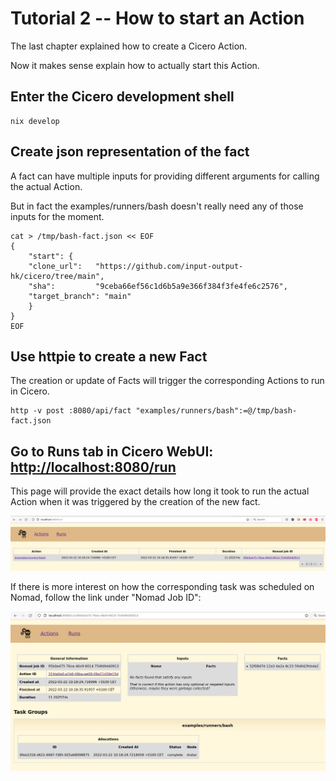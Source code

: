 # Tutorial 2 -- How to start an Action
The last chapter explained how to create a Cicero Action.

Now it makes sense explain how to actually start this Action.

## Enter the Cicero development shell

```
nix develop
```

## Create json representation of the fact

A fact can have multiple inputs for providing different arguments for calling the actual Action.

But in fact the examples/runners/bash doesn't really need any of those inputs for the moment.
```
cat > /tmp/bash-fact.json << EOF
{
    "start": {
	"clone_url":   "https://github.com/input-output-hk/cicero/tree/main",
	"sha":         "9ceba66ef56c1d6b5a9e366f384f3fe4fe6c2576",
	"target_branch": "main"
    }
}
EOF
```

## Use httpie to create a new Fact
The creation or update of Facts will trigger the corresponding Actions to run in Cicero.

```
http -v post :8080/api/fact "examples/runners/bash":=@/tmp/bash-fact.json
```

## Go to Runs tab in Cicero WebUI: [http://localhost:8080/run](http://localhost:8080/run)

This page will provide the exact details how long it took to run the actual Action when it was triggered by the creation of the new fact.

![Cicero WebUI Runs Localpath](./cicero_webui_runs_localpath.png "Cicero WebUI Runs Localpath")

If there is more interest on how the corresponding task was scheduled on Nomad, follow the link under "Nomad Job ID":

![Cicero WebUI Runs Nomad](./cicero_webui_runs_nomad_localpath.png "Cicero WebUI Runs Nomad")

